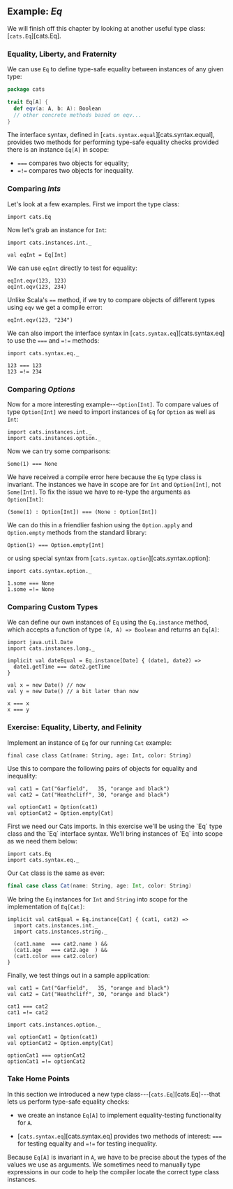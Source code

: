 ## Example: *Eq*

We will finish off this chapter by looking at another useful type class:
[`cats.Eq`][cats.Eq].

### Equality, Liberty, and Fraternity

We can use `Eq` to define type-safe equality 
between instances of any given type:

```scala
package cats

trait Eq[A] {
  def eqv(a: A, b: A): Boolean
  // other concrete methods based on eqv...
}
```

The interface syntax, defined in [`cats.syntax.equal`][cats.syntax.equal], 
provides two methods for performing type-safe equality checks 
provided there is an instance `Eq[A]` in scope:

 - `===` compares two objects for equality;
 - `=!=` compares two objects for inequality.

### Comparing *Ints*

Let's look at a few examples. First we import the type class:

```tut:book:silent
import cats.Eq
```

Now let's grab an instance for `Int`:

```tut:book:silent
import cats.instances.int._

val eqInt = Eq[Int]
```

We can use `eqInt` directly to test for equality:

```tut:book
eqInt.eqv(123, 123)
eqInt.eqv(123, 234)
```

Unlike Scala's `==` method, 
if we try to compare objects of different types using `eqv` 
we get a compile error:

```tut:book:fail
eqInt.eqv(123, "234")
```

We can also import the interface syntax in [`cats.syntax.eq`][cats.syntax.eq]
to use the `===` and `=!=` methods:

```tut:book:silent
import cats.syntax.eq._
```

```tut:book
123 === 123
123 =!= 234
```

### Comparing *Options*

Now for a more interesting example---`Option[Int]`. 
To compare values of type `Option[Int]` 
we need to import instances of `Eq` for `Option` as well as `Int`:

```tut:book:silent
import cats.instances.int._
import cats.instances.option._
```

Now we can try some comparisons:

```tut:fail:book
Some(1) === None
```

We have received a compile error here 
because the `Eq` type class is invariant. 
The instances we have in scope 
are for `Int` and `Option[Int]`, not `Some[Int]`. 
To fix the issue we have to re-type the arguments as `Option[Int]`:

```tut:book
(Some(1) : Option[Int]) === (None : Option[Int])
```

We can do this in a friendlier fashion using 
the `Option.apply` and `Option.empty` methods from the standard library:

```tut:book
Option(1) === Option.empty[Int]
```

or using special syntax from [`cats.syntax.option`][cats.syntax.option]:

```tut:book:silent
import cats.syntax.option._
```

```tut:book
1.some === None
1.some =!= None
```

### Comparing Custom Types

We can define our own instances of `Eq` using the `Eq.instance` method, 
which accepts a function of type `(A, A) => Boolean` and returns an `Eq[A]`:

```tut:book:silent
import java.util.Date
import cats.instances.long._
```

```tut:book:silent
implicit val dateEqual = Eq.instance[Date] { (date1, date2) =>
  date1.getTime === date2.getTime
}
```

```tut:book:silent
val x = new Date() // now
val y = new Date() // a bit later than now
```

```tut:book
x === x
x === y
```

### Exercise: Equality, Liberty, and Felinity

Implement an instance of `Eq` for our running `Cat` example:

```tut:book:silent
final case class Cat(name: String, age: Int, color: String)
```

Use this to compare the following pairs of objects for equality and inequality:

```tut:book:silent
val cat1 = Cat("Garfield",   35, "orange and black")
val cat2 = Cat("Heathcliff", 30, "orange and black")

val optionCat1 = Option(cat1)
val optionCat2 = Option.empty[Cat]
```

<div class="solution">
First we need our Cats imports. 
In this exercise we'll be using the `Eq` type class 
and the `Eq` interface syntax. 
We'll bring instances of `Eq` into scope as we need them below:

```tut:book:silent
import cats.Eq
import cats.syntax.eq._
```

Our `Cat` class is the same as ever:

```scala
final case class Cat(name: String, age: Int, color: String)
```

We bring the `Eq` instances for `Int` and `String` 
into scope for the implementation of `Eq[Cat]`:

```tut:book:silent
implicit val catEqual = Eq.instance[Cat] { (cat1, cat2) =>
  import cats.instances.int._
  import cats.instances.string._

  (cat1.name  === cat2.name ) &&
  (cat1.age   === cat2.age  ) &&
  (cat1.color === cat2.color)
}
```

Finally, we test things out in a sample application:

```tut:book
val cat1 = Cat("Garfield",   35, "orange and black")
val cat2 = Cat("Heathcliff", 30, "orange and black")

cat1 === cat2
cat1 =!= cat2
```

```tut:book:silent
import cats.instances.option._
```

```tut:book
val optionCat1 = Option(cat1)
val optionCat2 = Option.empty[Cat]

optionCat1 === optionCat2
optionCat1 =!= optionCat2
```
</div>

### Take Home Points

In this section we introduced 
a new type class---[`cats.Eq`][cats.Eq]---that lets us 
perform type-safe equality checks:

 - we create an instance `Eq[A]` to 
   implement equality-testing functionality for `A`.

 - [`cats.syntax.eq`][cats.syntax.eq] provides two methods of interest: 
   `===` for testing equality and `=!=` for testing inequality.

Because `Eq[A]` is invariant in `A`, 
we have to be precise about the types of the values we use as arguments. 
We sometimes need to manually type expressions in our code
to help the compiler locate the correct type class instances.
